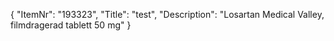 {
  "ItemNr": "193323",
  "Title": "test",
  "Description": "Losartan Medical Valley, filmdragerad tablett 50 mg"
}